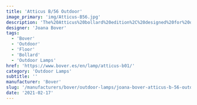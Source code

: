 ```yaml
---
title: 'Atticus B/56 Outdoor'
image_primary: 'img/Atticus-B56.jpg'
description: 'The%20Atticus%20bollard%20edition%2C%20designed%20for%20decorative%20lighting%20of%20private%20gardens%2C%20provides%20magical%20warmth%20to%20outdoor%20spaces.%20These%20small%20lamps%20can%20be%20placed%20under%20trees%20or%20between%20plants%2C%20giving%20each%20designer%20the%20freedom%20to%20create%20the%20atmosphere%20they%20want.%20A%20family%20of%20lamps%20that%20complements%20the%20rest%20of%20the%20Bover%20outdoor%20collection%2C%20representative%20of%20the%20brand%27s%20Mediterranean%20personality.%20Joana%2C%20founder%20of%20Bover%2C%20was%20born%20in%20Barcelona%20to%20a%20father%20from%20Majorca%20and%20is%20Mediterranean%20to%20the%20core.%20Blue%20is%20part%20of%20her%20DNA.%20It%20has%20seeped%20into%20her%20way%20of%20life%20and%20expressing%20herself%2C%20thus%20her%20taste%20for%20light%20tones%2C%20natural%20and%20noble%20materials%2C%20and%20for%20contemporary%20pieces%20that%20live%20harmoniously%20and%20seamlessly%20adapt%20themselves%20to%20our%20way%20of%20life.%20According%20to%20Joana%2C%20%22It%20boils%20down%20to%20keeping%20things%20warm%20and%20timeless.%22%20That%27s%20Bover%20and%20that%27s%20Atticus.'
designer: 'Joana Bover'
tags:
  - 'Bover'
  - 'Outdoor'
  - 'Floor'
  - 'Bollard'
  - 'Outdoor Lamps'
href: 'https://www.bover.es/en/lamp/atticus-b01/'
category: 'Outdoor Lamps'
subtitle: ''
manufacturer: 'Bover'
slug: '/manufacturers/bover/outdoor-lamps/joana-bover-atticus-b-56-outdoor'
date: '2021-02-17'
---
```

